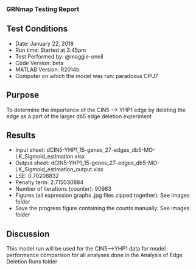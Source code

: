 ### GRNmap Testing Report
## Test Conditions

* Date: January 22, 2018
* Run time: Started at 3:45pm
* Test Performed by: @maggie-oneil
* Code Version: beta
* MATLAB Version: R2014b
* Computer on which the model was run: paradoxus CPU7

## Purpose
To determine the importance of the CIN5 --> YHP1 edge by deleting the edge as a part of the larger db5 edge deletion experiment

## Results

* Input sheet: dCIN5-YHP1_15-genes_27-edges_db5-MO-LK_Sigmoid_estimation.xlsx
* Output sheet: dCIN5-YHP1_15-genes_27-edges_db5-MO-LK_Sigmoid_estimation_output.xlsx
* LSE: 0.70208832
* Penalty term: 2.715030884
* Number of iterations (counter): 90983
* Figures (all expression graphs .jpg files zipped together): See Images folder
* Save the progress figure containing the counts manually: See images folder

## Discussion
This model run will be used for the CIN5—>YHP1 data for model performance  comparison for all analyses done in the Analysis of Edge Deletion Runs folder
